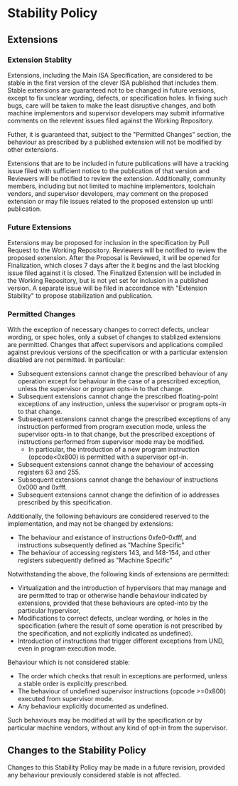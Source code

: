 # Stability Policy

## Extensions

### Extension Stablity

Extensions, including the Main ISA Specification, are considered to be stable in the first version of the clever ISA published that includes them. Stable extensions are guaranteed not to be changed in future versions, except to fix unclear wording, defects, or specification holes. 
In fixing such bugs, care will be taken to make the least disruptive changes, and both machine implementors and supervisor developers may submit informative comments on the relevent issues filed against the Working Repository. 

Futher, it is guaranteed that, subject to the "Permitted Changes" section, the behaviour as prescribed by a published extension will not be modified by other extensions.

Extensions that are to be included in future publications will have a tracking issue filed with sufficient notice to the publication of that version and Reviewers will be notified to review the extension. 
Additionally, community members, including but not limited to machine implementors, toolchain vendors, and supervisor developers, may comment on the proposed extension or may file issues related to the proposed extension up until publication.

### Future Extensions

Extensions may be proposed for inclusion in the specification by Pull Request to the Working Repository. Reviewers will be notified to review the proposed extension. After the Proposal is Reviewed, it will be opened for Finalization, which closes 7 days after the it begins and the last blocking issue filed against it is closed. 
The Finalized Extension will be included in the Working Repository, but is not yet set for inclusion in a published version. A separate issue will be filed in accordance with "Extension Stability" to propose stabilization and publication. 

### Permitted Changes

With the exception of necessary changes to correct defects, unclear wording, or spec holes, only a subset of changes to stablized extensions are permitted. 
Changes that affect supervisors and applications compiled against previous versions of the specification or with a particular extension disabled are not permitted. In particular:
- Subsequent extensions cannot change the prescribed behaviour of any operation except for behaviour in the case of a prescribed exception, unless the supervisor or program opts-in to that change.
- Subsequent extensions cannot change the prescribed floating-point exceptions of any instruction, unless the supervisor or program opts-in to that change.
- Subsequent extensions cannot change the prescribed exceptions of any instruction performed from program execution mode, unless the supervisor opts-in to that change, but the prescribed exceptions of instructions performed from supervisor mode may be modified. 
    - In particular, the introduction of a new program instruction (opcode<0x800) is permitted with a supervisor opt-in. 
- Subsequent extensions cannot change the behaviour of accessing registers 63 and 255. 
- Subsequent extensions cannot change the behaviour of instructions 0x000 and 0xfff.
- Subsequent extensions cannot change the definition of io addresses prescribed by this specification.

Additionally, the following behaviours are considered reserved to the implementation, and may not be changed by extensions:
- The behaviour and existance of instructions 0xfe0-0xfff, and instructions subsequently defined as "Machine Specific"
- The behaviour of accessing registers 143, and 148-154, and other registers subequently defined as "Machine Specific"


Notwithstanding the above, the following kinds of extensions are permitted:
- Virtualization and the introduction of hypervisors that may manage and are permitted to trap or otherwise handle behaviour indicated by extensions, provided that these behaviours are opted-into by the particular hypervisor,
- Modifications to correct defects, unclear wording, or holes in the specification (where the result of some operation is not prescribed by the specification, and not explicitly indicated as undefined).
- Introduction of instructions that trigger different exceptions from UND, even in program execution mode. 

Behaviour which is not considered stable:
- The order which checks that result in exceptions are performed, unless a stable order is explicitly prescribed.
- The behaviour of undefined supervisor instructions (opcode >=0x800) executed from supervisor mode.
- Any behaviour explicitly documented as undefined. 

Such behaviours may be modified at will by the specification or by particular machine vendors, without any kind of opt-in from the supervisor.


## Changes to the Stability Policy

Changes to this Stability Policy may be made in a future revision, provided any behaviour previously considered stable is not affected. 

